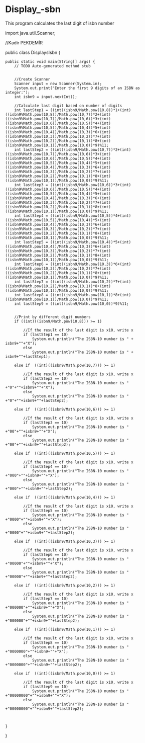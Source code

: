 # Display_-sbn
This program calculates the last digit of isbn number


import java.util.Scanner;

//Kadir PEKDEMİR 


public class DisplaysIsbn {

	public static void main(String[] args) {
		// TODO Auto-generated method stub
		
		
		//Create Scanner
		Scanner input = new Scanner(System.in);
		System.out.print("Enter the first 9 digits of an ISBN as integer:");
		int isbn9 = input.nextInt();
		
		//Calculate last digit based on number of digits
		int lastStep1 = ((int)(isbn9/Math.pow(10,8))*1+(int)((isbn9%Math.pow(10,8))/Math.pow(10,7))*2+(int)((isbn9%Math.pow(10,7))/Math.pow(10,6))*3+(int)((isbn9%Math.pow(10,6))/Math.pow(10,5))*4+(int)((isbn9%Math.pow(10,5))/Math.pow(10,4))*5+(int)((isbn9%Math.pow(10,4))/Math.pow(10,3))*6+(int)((isbn9%Math.pow(10,3))/Math.pow(10,2))*7+(int)((isbn9%Math.pow(10,2))/Math.pow(10,1))*8+(int)((isbn9%Math.pow(10,1))/Math.pow(10,0))*9)%11;
		int lastStep2 = ((int)(isbn9/Math.pow(10,7))*2+(int)((isbn9%Math.pow(10,7))/Math.pow(10,6))*3+(int)((isbn9%Math.pow(10,6))/Math.pow(10,5))*4+(int)((isbn9%Math.pow(10,5))/Math.pow(10,4))*5+(int)((isbn9%Math.pow(10,4))/Math.pow(10,3))*6+(int)((isbn9%Math.pow(10,3))/Math.pow(10,2))*7+(int)((isbn9%Math.pow(10,2))/Math.pow(10,1))*8+(int)((isbn9%Math.pow(10,1))/Math.pow(10,0))*9)%11;
		int lastStep3 = ((int)(isbn9/Math.pow(10,6))*3+(int)((isbn9%Math.pow(10,6))/Math.pow(10,5))*4+(int)((isbn9%Math.pow(10,5))/Math.pow(10,4))*5+(int)((isbn9%Math.pow(10,4))/Math.pow(10,3))*6+(int)((isbn9%Math.pow(10,3))/Math.pow(10,2))*7+(int)((isbn9%Math.pow(10,2))/Math.pow(10,1))*8+(int)((isbn9%Math.pow(10,1))/Math.pow(10,0))*9)%11;
		int lastStep4 = ((int)(isbn9/Math.pow(10,5))*4+(int)((isbn9%Math.pow(10,5))/Math.pow(10,4))*5+(int)((isbn9%Math.pow(10,4))/Math.pow(10,3))*6+(int)((isbn9%Math.pow(10,3))/Math.pow(10,2))*7+(int)((isbn9%Math.pow(10,2))/Math.pow(10,1))*8+(int)((isbn9%Math.pow(10,1))/Math.pow(10,0))*9)%11;
		int lastStep5 = ((int)(isbn9/Math.pow(10,4))*5+(int)((isbn9%Math.pow(10,4))/Math.pow(10,3))*6+(int)((isbn9%Math.pow(10,3))/Math.pow(10,2))*7+(int)((isbn9%Math.pow(10,2))/Math.pow(10,1))*8+(int)((isbn9%Math.pow(10,1))/Math.pow(10,0))*9)%11;
		int lastStep6 = ((int)(isbn9/Math.pow(10,3))*6+(int)((isbn9%Math.pow(10,3))/Math.pow(10,2))*7+(int)((isbn9%Math.pow(10,2))/Math.pow(10,1))*8+(int)((isbn9%Math.pow(10,1))/Math.pow(10,0))*9)%11;
		int lastStep7 = ((int)(isbn9/Math.pow(10,2))*7+(int)((isbn9%Math.pow(10,2))/Math.pow(10,1))*8+(int)((isbn9%Math.pow(10,1))/Math.pow(10,0))*9)%11;
		int lastStep8 = ((int)(isbn9/Math.pow(10,1))*8+(int)((isbn9%Math.pow(10,1))/Math.pow(10,0))*9)%11;
		int lastStep9 = ((int)(isbn9/Math.pow(10,0))*9)%11;
		
		
		//Print by different digit numbers
		if ((int)((isbn9/Math.pow(10,8))) >= 1)
 
			//If the result of the last digit is x10, write x
			if (lastStep1 == 10)
				System.out.println("The ISBN-10 number is " + isbn9+""+"X");
			else
				System.out.println("The ISBN-10 number is " + isbn9+""+lastStep1);
		
		else if  ((int)((isbn9/Math.pow(10,7))) >= 1)
			
			//If the result of the last digit is x10, write x
			if (lastStep2 == 10)
				System.out.println("The ISBN-10 number is " +"0"+""+isbn9+""+"X");
			else
				System.out.println("The ISBN-10 number is " +"0"+""+isbn9+""+lastStep2);
		
		else if  ((int)((isbn9/Math.pow(10,6))) >= 1)
			
			//If the result of the last digit is x10, write x
			if (lastStep3 == 10)
				System.out.println("The ISBN-10 number is " +"00"+""+isbn9+""+"X");
			else
				System.out.println("The ISBN-10 number is " +"00"+""+isbn9+""+lastStep2);
		
		else if  ((int)((isbn9/Math.pow(10,5))) >= 1)
			
			//If the result of the last digit is x10, write x
			if (lastStep4 == 10)
				System.out.println("The ISBN-10 number is " +"000"+""+isbn9+""+"X");
			else
				System.out.println("The ISBN-10 number is " +"000"+""+isbn9+""+lastStep2);
		
		else if  ((int)((isbn9/Math.pow(10,4))) >= 1)
			
			//If the result of the last digit is x10, write x
			if (lastStep5 == 10)
				System.out.println("The ISBN-10 number is " +"0000"+""+isbn9+""+"X");
			else
				System.out.println("The ISBN-10 number is " +"0000"+""+isbn9+""+lastStep2);
		
		else if  ((int)((isbn9/Math.pow(10,3))) >= 1)
			
			//If the result of the last digit is x10, write x
			if (lastStep6 == 10)
				System.out.println("The ISBN-10 number is " +"00000"+""+isbn9+""+"X");
			else
				System.out.println("The ISBN-10 number is " +"00000"+""+isbn9+""+lastStep2);
		
		else if  ((int)((isbn9/Math.pow(10,2))) >= 1)
			
			//If the result of the last digit is x10, write x
			if (lastStep7 == 10)
				System.out.println("The ISBN-10 number is " +"000000"+""+isbn9+""+"X");
			else
				System.out.println("The ISBN-10 number is " +"000000"+""+isbn9+""+lastStep2);
		
		else if  ((int)((isbn9/Math.pow(10,1))) >= 1)
			
			//If the result of the last digit is x10, write x
			if (lastStep8 == 10)
				System.out.println("The ISBN-10 number is " +"0000000"+""+isbn9+""+"X");
			else
				System.out.println("The ISBN-10 number is " +"0000000"+""+isbn9+""+lastStep2);
		
		else if  ((int)((isbn9/Math.pow(10,0))) >= 1)
			
			//If the result of the last digit is x10, write x
			if (lastStep9 == 10)
				System.out.println("The ISBN-10 number is " +"00000000"+""+isbn9+""+"X");
			else
				System.out.println("The ISBN-10 number is " +"00000000"+""+isbn9+""+lastStep2);
		
				
			
	}

}
